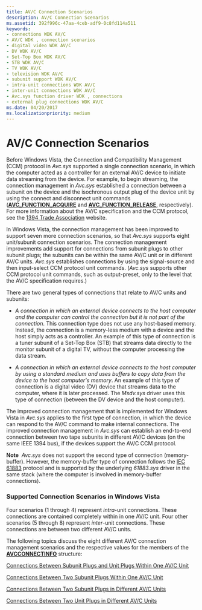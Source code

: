 ```yaml
---
title: AV/C Connection Scenarios
description: AV/C Connection Scenarios
ms.assetid: 392f996c-47aa-4ceb-adf9-0c8fd114a511
keywords:
- connections WDK AV/C
- AV/C WDK , connection scenarios
- digital video WDK AV/C
- DV WDK AV/C
- Set-Top Box WDK AV/C
- STB WDK AV/C
- TV WDK AV/C
- television WDK AV/C
- subunit support WDK AV/C
- intra-unit connections WDK AV/C
- inter-unit connections WDK AV/C
- Avc.sys function driver WDK , connections
- external plug connections WDK AV/C
ms.date: 04/20/2017
ms.localizationpriority: medium
---
```


# AV/C Connection Scenarios





Before Windows Vista, the Connection and Compatibility Management (CCM) protocol in *Avc.sys* supported a single connection scenario, in which the computer acted as a controller for an external AV/C device to initiate data streaming from the device. For example, to begin streaming, the connection management in *Avc.sys* established a connection between a subunit on the device and the isochronous output plug of the device unit by using the connect and disconnect unit commands ([**AVC\_FUNCTION\_ACQUIRE**](https://msdn.microsoft.com/library/windows/hardware/ff554148) and [**AVC\_FUNCTION\_RELEASE**](https://msdn.microsoft.com/library/windows/hardware/ff554169), respectively). For more information about the AV/C specification and the CCM protocol, see the [1394 Trade Association](https://go.microsoft.com/fwlink/p/?linkid=518448) website.

In Windows Vista, the connection management has been improved to support seven more connection scenarios, so that *Avc.sys* supports eight unit/subunit connection scenarios. The connection management improvements add support for connections from subunit plugs to other subunit plugs; the subunits can be within the same AV/C unit or in different AV/C units. *Avc.sys* establishes connections by using the signal-source and then input-select CCM protocol unit commands. (*Avc.sys* supports other CCM protocol unit commands, such as output-preset, only to the level that the AV/C specification requires.)

There are two general types of connections that relate to AV/C units and subunits:

-   *A connection in which an external device connects to the host computer and the computer can control the connection but it is not part of the connection*. This connection type does not use any host-based memory. Instead, the connection is a memory-less medium with a device and the host simply acts as a controller. An example of this type of connection is a tuner subunit of a Set-Top Box (STB) that streams data directly to the monitor subunit of a digital TV, without the computer processing the data stream.

-   *A connection in which an external device connects to the host computer by using a standard medium and uses buffers to copy data from the device to the host computer's memory*. An example of this type of connection is a digital video (DV) device that streams data to the computer, where it is later processed. The *Msdv.sys* driver uses this type of connection (between the DV device and the host computer).

The improved connection management that is implemented for Windows Vista in *Avc.sys* applies to the first type of connection, in which the device can respond to the AV/C command to make internal connections. The improved connection management in *Avc.sys* can establish an end-to-end connection between two tape subunits in different AV/C devices (on the same IEEE 1394 bus), if the devices support the AV/C CCM protocol.

**Note**  *Avc.sys* does not support the second type of connection (memory-buffer). However, the memory-buffer type of connection follows the [IEC 61883](https://msdn.microsoft.com/library/windows/hardware/ff537188) protocol and is supported by the underlying *61883.sys* driver in the same stack (where the computer is involved in memory-buffer connections).

 

### Supported Connection Scenarios in Windows Vista

Four scenarios (1 through 4) represent *intra*-unit connections. These connections are contained completely within in one AV/C unit. Four other scenarios (5 through 8) represent *inter*-unit connections. These connections are between two different AV/C units.

The following topics discuss the eight different AV/C connection management scenarios and the respective values for the members of the [**AVCCONNECTINFO**](https://msdn.microsoft.com/library/windows/hardware/ff554101) structure:

[Connections Between Subunit Plugs and Unit Plugs Within One AV/C Unit](connections-between-subunit-plugs-and-unit-plugs-within-one-av-c-unit.md)

[Connections Between Two Subunit Plugs Within One AV/C Unit](connections-between-two-subunit-plugs-within-one-av-c-unit.md)

[Connections Between Two Subunit Plugs in Different AV/C Units](connections-between-two-subunit-plugs-in-different-av-c-units.md)

[Connections Between Two Unit Plugs in Different AV/C Units](connections-between-two-unit-plugs-in-different-av-c-units.md)

 

 





